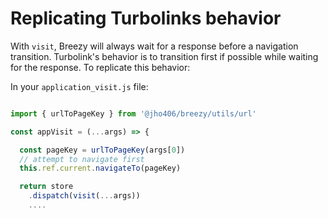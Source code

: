 # Replicating Turbolinks behavior

With `visit`, Breezy will always wait for a response before a navigation
transition. Turbolink's behavior is to transition first if possible while
waiting for the response. To replicate this behavior:

In your `application_visit.js` file:

```javascript

import { urlToPageKey } from '@jho406/breezy/utils/url'

const appVisit = (...args) => {

  const pageKey = urlToPageKey(args[0])
  // attempt to navigate first
  this.ref.current.navigateTo(pageKey)

  return store
    .dispatch(visit(...args))
    ....
```

